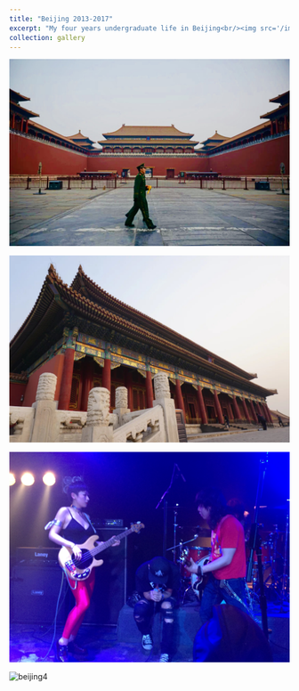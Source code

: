 ```yaml
---
title: "Beijing 2013-2017"
excerpt: "My four years undergraduate life in Beijing<br/><img src='/images/beijing/beijing0.jpeg'>"
collection: gallery
---
```


![beijing1](/images/beijing/beijing1.jpeg)

![beijing2](/images/beijing/beijing2.jpeg)

![beijing3](/images/beijing/beijing3.jpeg)

![beijing4](/images/beijing/beijing4.jpeg)